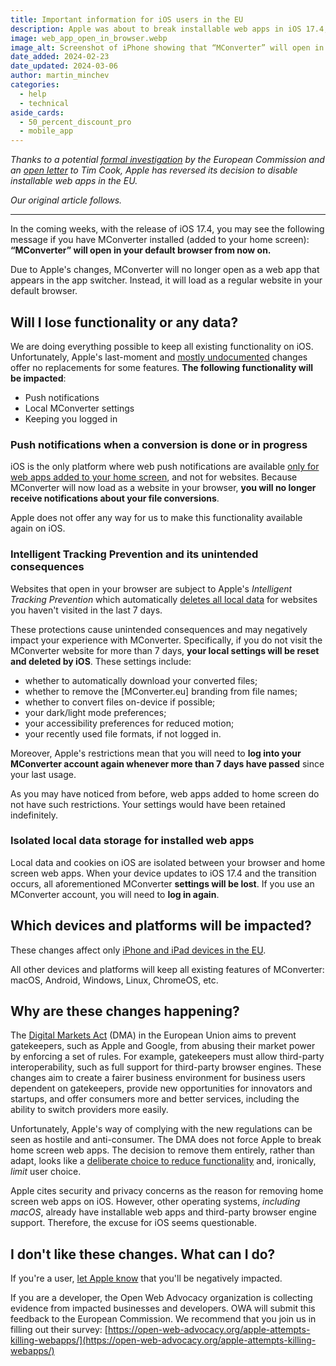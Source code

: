 ```yaml
---
title: Important information for iOS users in the EU
description: Apple was about to break installable web apps in iOS 17.4, leading to local data loss. See what would've changed and why.
image: web_app_open_in_browser.webp
image_alt: Screenshot of iPhone showing that “MConverter” will open in your default browser from now on
date_added: 2024-02-23
date_updated: 2024-03-06
author: martin_minchev
categories:
  - help
  - technical
aside_cards:
  - 50_percent_discount_pro
  - mobile_app
---
```


*Thanks to a potential [formal investigation](https://www.ft.com/content/d2f7328c-5851-4f16-8f8d-93f0098b6adc) by the European Commission and an [open letter](https://letter.open-web-advocacy.org/) to Tim Cook, Apple has reversed its decision to disable installable web apps in the EU.*

*Our original article follows.*

---

In the coming weeks, with the release of iOS 17.4, you may see the following message if you have MConverter installed (added to your home screen): **“MConverter” will open in your default browser from now on.**

Due to Apple's changes, MConverter will no longer open as a web app that appears in the app switcher. Instead, it will load as a regular website in your default browser.

## Will I lose functionality or any data?

We are doing everything possible to keep all existing functionality on iOS. Unfortunately, Apple's last-moment and [mostly undocumented](https://www.theregister.com/2024/02/16/apple_web_apps/) changes offer no replacements for some features. **The following functionality will be impacted**:

* Push notifications
* Local MConverter settings
* Keeping you logged in

### Push notifications when a conversion is done or in progress

iOS is the only platform where web push notifications are available [only for web apps added to your home screen](https://caniuse.com/push-api#:~:text=WKWebView%20nor%20SFSafariViewController-,6,Requires%20website%20to%20first%20be%20added%20to%20the%20Home%20Screen.,-Delivered%20silently%2C%20meaning), and not for websites. Because MConverter will now load as a website in your browser, **you will no longer receive notifications about your file conversions**.

Apple does not offer any way for us to make this functionality available again on iOS.

### Intelligent Tracking Prevention and its unintended consequences

Websites that open in your browser are subject to Apple's *Intelligent Tracking Prevention* which automatically [deletes all local data](https://webkit.org/tracking-prevention/#:~:text=to%2024%20hours.-,7%2DDay%20Cap%20on%20All%20Script%2DWriteable%20Storage,-Trackers%20executing%20script) for websites you haven't visited in the last 7 days.

These protections cause unintended consequences and may negatively impact your experience with MConverter. Specifically, if you do not visit the MConverter website for more than 7 days, **your local settings will be reset and deleted by iOS**. These settings include:

* whether to automatically download your converted files;
* whether to remove the \[MConverter.eu\] branding from file names;
* whether to convert files on-device if possible;
* your dark/light mode preferences;
* your accessibility preferences for reduced motion;
* your recently used file formats, if not logged in.

Moreover, Apple's restrictions mean that you will need to **log into your MConverter account again whenever more than 7 days have passed** since your last usage.

As you may have noticed from before, web apps added to home screen do not have such restrictions. Your settings would have been retained indefinitely.

### Isolated local data storage for installed web apps

Local data and cookies on iOS are isolated between your browser and home screen web apps. When your device updates to iOS 17.4 and the transition occurs, all aforementioned MConverter **settings will be lost**. If you use an MConverter account, you will need to **log in again**.

## Which devices and platforms will be impacted?

These changes affect only [iPhone and iPad devices in the EU](https://www.apple.com/newsroom/2024/01/apple-announces-changes-to-ios-safari-and-the-app-store-in-the-european-union/).

All other devices and platforms will keep all existing features of MConverter: macOS, Android, Windows, Linux, ChromeOS, etc.

## Why are these changes happening?

The [Digital Markets Act](https://commission.europa.eu/strategy-and-policy/priorities-2019-2024/europe-fit-digital-age/digital-markets-act-ensuring-fair-and-open-digital-markets_en) (DMA) in the European Union aims to prevent gatekeepers, such as Apple and Google, from abusing their market power by enforcing a set of rules. For example, gatekeepers must allow third-party interoperability, such as full support for third-party browser engines. These changes aim to create a fairer business environment for business users dependent on gatekeepers, provide new opportunities for innovators and startups, and offer consumers more and better services, including the ability to switch providers more easily.

Unfortunately, Apple's way of complying with the new regulations can be seen as hostile and anti-consumer. The DMA does not force Apple to break home screen web apps. The decision to remove them entirely, rather than adapt, looks like a [deliberate choice to reduce functionality](https://open-web-advocacy.org/blog/apple-on-course-to-break-all-web-apps-in-eu-within-20-days/) and, ironically, *limit* user choice.

Apple cites security and privacy concerns as the reason for removing home screen web apps on iOS. However, other operating systems, *including macOS*, already have installable web apps and third-party browser engine support. Therefore, the excuse for iOS seems questionable.

## I don't like these changes. What can I do?

If you're a user, [let Apple know](https://feedbackassistant.apple.com/) that you'll be negatively impacted.

If you are a developer, the Open Web Advocacy organization is collecting evidence from impacted businesses and developers. OWA will submit this feedback to the European Commission. We recommend that you join us in filling out their survey: [https://open-web-advocacy.org/apple-attempts-killing-webapps/](https://open-web-advocacy.org/apple-attempts-killing-webapps/)